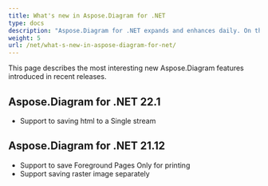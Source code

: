 ```yaml
---
title: What's new in Aspose.Diagram for .NET
type: docs
description: "Aspose.Diagram for .NET expands and enhances daily. On this page, you can learn about the huge and most interesting features of the product."
weight: 5
url: /net/what-s-new-in-aspose-diagram-for-net/
---
```


This page describes the most interesting new Aspose.Diagram features introduced in recent releases.

## Aspose.Diagram for .NET 22.1

* Support to saving html to a Single stream

## Aspose.Diagram for .NET 21.12

* Support to save Foreground Pages Only for printing
* Support saving raster image separately

